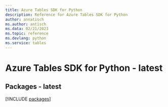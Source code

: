 ```yaml
---
title: Azure Tables SDK for Python
description: Reference for Azure Tables SDK for Python
author: annatisch
ms.author: antisch
ms.data: 02/21/2023
ms.topic: reference
ms.devlang: python
ms.service: tables
---
```

# Azure Tables SDK for Python - latest
## Packages - latest
[!INCLUDE [packages](tables-index.md)]